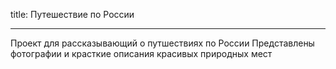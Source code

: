 title: Путешествие по России

___________________________
Проект для рассказывающий о путшествиях по России
Представлены фотографии и красткие описания красивых природных мест 


